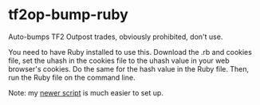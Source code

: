 # tf2op-bump-ruby
Auto-bumps TF2 Outpost trades, obviously prohibited, don't use.

You need to have Ruby installed to use this. Download the .rb and cookies file, set the uhash in the cookies file to the uhash value in your web browser's cookies. Do the same for the hash value in the Ruby file. Then, run the Ruby file on the command line.

Note: my [newer script](https://github.com/williamyeny/tf2outpost-autobump) is much easier to set up.
